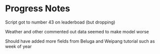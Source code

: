 # Progress Notes

Script got to number 43 on leaderboad (but dropping)

Weather and other commented out data seemed to make model worse

Should have added more fields from Beluga and Weipang tutorial such as week of year